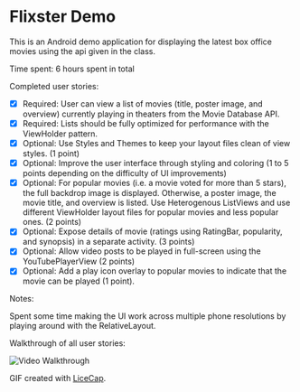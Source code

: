 # Flixster Demo

This is an Android demo application for displaying the latest box office movies using the api given in the class.

Time spent: 6 hours spent in total

Completed user stories:

 * [x] Required: User can view a list of movies (title, poster image, and overview) currently playing in theaters from the Movie Database API.
 * [x] Required: Lists should be fully optimized for performance with the ViewHolder pattern.
 * [x] Optional: Use Styles and Themes to keep your layout files clean of view styles. (1 point)
 * [x] Optional: Improve the user interface through styling and coloring (1 to 5 points depending on the difficulty of UI improvements)
 * [x] Optional: For popular movies (i.e. a movie voted for more than 5 stars), the full backdrop image is displayed. Otherwise, a poster image, the movie title, and overview is listed. Use Heterogenous ListViews and use different ViewHolder layout files for popular movies and less popular ones. (2 points)
 * [x] Optional: Expose details of movie (ratings using RatingBar, popularity, and synopsis) in a separate activity. (3 points)
 * [x] Optional: Allow video posts to be played in full-screen using the YouTubePlayerView (2 points)
 * [x] Optional: Add a play icon overlay to popular movies to indicate that the movie can be played (1 point).
 
Notes:

Spent some time making the UI work across multiple phone resolutions by playing around with the RelativeLayout.

Walkthrough of all user stories:

![Video Walkthrough](anim_rotten_tomatoes.gif)

GIF created with [LiceCap](http://www.cockos.com/licecap/).
